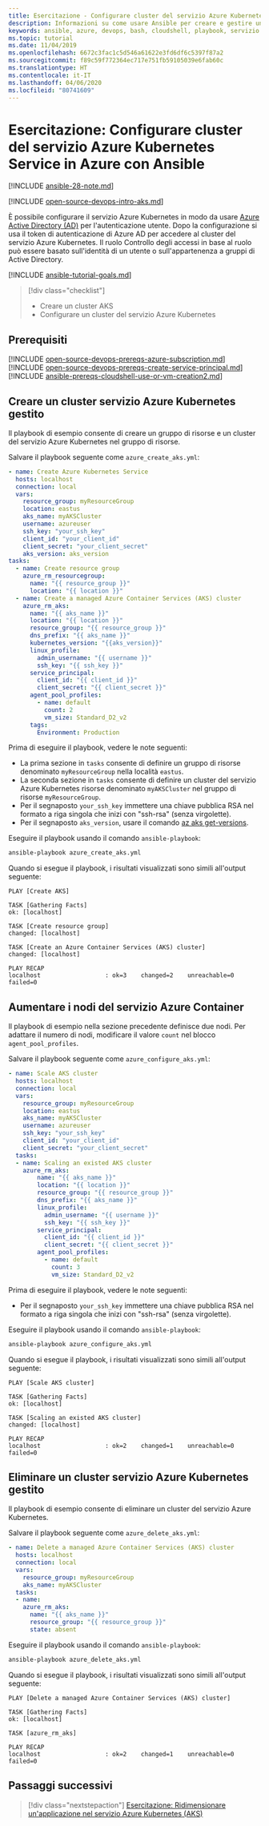 ```yaml
---
title: Esercitazione - Configurare cluster del servizio Azure Kubernetes in Azure con Ansible
description: Informazioni su come usare Ansible per creare e gestire un cluster del servizio Azure Kubernetes in Azure
keywords: ansible, azure, devops, bash, cloudshell, playbook, servizio Azure Kubernetes, contenitore, servizio Azure Kubernetes, kubernetes
ms.topic: tutorial
ms.date: 11/04/2019
ms.openlocfilehash: 6672c3fac1c5d546a61622e3fd6df6c5397f87a2
ms.sourcegitcommit: f89c59f772364ec717e751fb59105039e6fab60c
ms.translationtype: HT
ms.contentlocale: it-IT
ms.lasthandoff: 04/06/2020
ms.locfileid: "80741609"
---
```

# <a name="tutorial-configure-azure-kubernetes-service-aks-clusters-in-azure-using-ansible"></a>Esercitazione: Configurare cluster del servizio Azure Kubernetes Service in Azure con Ansible

[!INCLUDE [ansible-28-note.md](../../includes/ansible-28-note.md)]

[!INCLUDE [open-source-devops-intro-aks.md](../../includes/open-source-devops-intro-aks.md)]

È possibile configurare il servizio Azure Kubernetes in modo da usare [Azure Active Directory (AD)](/azure/active-directory/) per l'autenticazione utente. Dopo la configurazione si usa il token di autenticazione di Azure AD per accedere al cluster del servizio Azure Kubernetes. Il ruolo Controllo degli accessi in base al ruolo può essere basato sull'identità di un utente o sull'appartenenza a gruppi di Active Directory.

[!INCLUDE [ansible-tutorial-goals.md](../../includes/ansible-tutorial-goals.md)]

> [!div class="checklist"]
>
> * Creare un cluster AKS
> * Configurare un cluster del servizio Azure Kubernetes

## <a name="prerequisites"></a>Prerequisiti

[!INCLUDE [open-source-devops-prereqs-azure-subscription.md](../../includes/open-source-devops-prereqs-azure-subscription.md)]
[!INCLUDE [open-source-devops-prereqs-create-service-principal.md](../../includes/open-source-devops-prereqs-create-service-principal.md)]
[!INCLUDE [ansible-prereqs-cloudshell-use-or-vm-creation2.md](../../includes/ansible-prereqs-cloudshell-use-or-vm-creation2.md)]

## <a name="create-a-managed-aks-cluster"></a>Creare un cluster servizio Azure Kubernetes gestito

Il playbook di esempio consente di creare un gruppo di risorse e un cluster del servizio Azure Kubernetes nel gruppo di risorse.

Salvare il playbook seguente come `azure_create_aks.yml`:

```yml
- name: Create Azure Kubernetes Service
  hosts: localhost
  connection: local
  vars:
    resource_group: myResourceGroup
    location: eastus
    aks_name: myAKSCluster
    username: azureuser
    ssh_key: "your_ssh_key"
    client_id: "your_client_id"
    client_secret: "your_client_secret"
    aks_version: aks_version
tasks:
  - name: Create resource group
    azure_rm_resourcegroup:
      name: "{{ resource_group }}"
      location: "{{ location }}"
  - name: Create a managed Azure Container Services (AKS) cluster
    azure_rm_aks:
      name: "{{ aks_name }}"
      location: "{{ location }}"
      resource_group: "{{ resource_group }}"
      dns_prefix: "{{ aks_name }}"
      kubernetes_version: "{{aks_version}}"
      linux_profile:
        admin_username: "{{ username }}"
        ssh_key: "{{ ssh_key }}"
      service_principal:
        client_id: "{{ client_id }}"
        client_secret: "{{ client_secret }}"
      agent_pool_profiles:
        - name: default
          count: 2
          vm_size: Standard_D2_v2
      tags:
        Environment: Production
```

Prima di eseguire il playbook, vedere le note seguenti:

- La prima sezione in `tasks` consente di definire un gruppo di risorse denominato `myResourceGroup` nella località `eastus`.
- La seconda sezione in `tasks` consente di definire un cluster del servizio Azure Kubernetes risorse denominato `myAKSCluster` nel gruppo di risorse `myResourceGroup`.
- Per il segnaposto `your_ssh_key` immettere una chiave pubblica RSA nel formato a riga singola che inizi con "ssh-rsa" (senza virgolette).
- Per il segnaposto `aks_version`, usare il comando [az aks get-versions](/cli/azure/aks?view=azure-cli-latest#az-aks-get-versions).

Eseguire il playbook usando il comando `ansible-playbook`:

```bash
ansible-playbook azure_create_aks.yml
```

Quando si esegue il playbook, i risultati visualizzati sono simili all'output seguente:

```Output
PLAY [Create AKS] 

TASK [Gathering Facts] 
ok: [localhost]

TASK [Create resource group] 
changed: [localhost]

TASK [Create an Azure Container Services (AKS) cluster] 
changed: [localhost]

PLAY RECAP 
localhost                  : ok=3    changed=2    unreachable=0    failed=0
```

## <a name="scale-aks-nodes"></a>Aumentare i nodi del servizio Azure Container

Il playbook di esempio nella sezione precedente definisce due nodi. Per adattare il numero di nodi, modificare il valore `count` nel blocco `agent_pool_profiles`.

Salvare il playbook seguente come `azure_configure_aks.yml`:

```yml
- name: Scale AKS cluster
  hosts: localhost
  connection: local
  vars:
    resource_group: myResourceGroup
    location: eastus
    aks_name: myAKSCluster
    username: azureuser
    ssh_key: "your_ssh_key"
    client_id: "your_client_id"
    client_secret: "your_client_secret"
  tasks:
  - name: Scaling an existed AKS cluster
    azure_rm_aks:
        name: "{{ aks_name }}"
        location: "{{ location }}"
        resource_group: "{{ resource_group }}"
        dns_prefix: "{{ aks_name }}"
        linux_profile:
          admin_username: "{{ username }}"
          ssh_key: "{{ ssh_key }}"
        service_principal:
          client_id: "{{ client_id }}"
          client_secret: "{{ client_secret }}"
        agent_pool_profiles:
          - name: default
            count: 3
            vm_size: Standard_D2_v2
```

Prima di eseguire il playbook, vedere le note seguenti:

- Per il segnaposto `your_ssh_key` immettere una chiave pubblica RSA nel formato a riga singola che inizi con "ssh-rsa" (senza virgolette).

Eseguire il playbook usando il comando `ansible-playbook`:

```bash
ansible-playbook azure_configure_aks.yml
```

Quando si esegue il playbook, i risultati visualizzati sono simili all'output seguente:

```Output
PLAY [Scale AKS cluster] 

TASK [Gathering Facts] 
ok: [localhost]

TASK [Scaling an existed AKS cluster] 
changed: [localhost]

PLAY RECAP 
localhost                  : ok=2    changed=1    unreachable=0    failed=0
```

## <a name="delete-a-managed-aks-cluster"></a>Eliminare un cluster servizio Azure Kubernetes gestito

Il playbook di esempio consente di eliminare un cluster del servizio Azure Kubernetes.

Salvare il playbook seguente come `azure_delete_aks.yml`:


```yml
- name: Delete a managed Azure Container Services (AKS) cluster
  hosts: localhost
  connection: local
  vars:
    resource_group: myResourceGroup
    aks_name: myAKSCluster
  tasks:
  - name:
    azure_rm_aks:
      name: "{{ aks_name }}"
      resource_group: "{{ resource_group }}"
      state: absent
  ```

Eseguire il playbook usando il comando `ansible-playbook`:

```bash
ansible-playbook azure_delete_aks.yml
```

Quando si esegue il playbook, i risultati visualizzati sono simili all'output seguente:

```Output
PLAY [Delete a managed Azure Container Services (AKS) cluster] 

TASK [Gathering Facts] 
ok: [localhost]

TASK [azure_rm_aks] 

PLAY RECAP 
localhost                  : ok=2    changed=1    unreachable=0    failed=0
```

## <a name="next-steps"></a>Passaggi successivi

> [!div class="nextstepaction"]
> [Esercitazione: Ridimensionare un'applicazione nel servizio Azure Kubernetes (AKS)](/azure/aks/tutorial-kubernetes-scale)